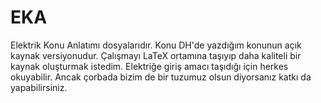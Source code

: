 # EKA
Elektrik Konu Anlatımı dosyalarıdır. Konu DH'de yazdığım konunun açık kaynak versiyonudur. Çalışmayı LaTeX ortamına taşıyıp daha kaliteli bir kaynak oluşturmak istedim. Elektriğe giriş amacı taşıdığı için herkes okuyabilir. Ancak çorbada bizim de bir tuzumuz olsun diyorsanız katkı da yapabilirsiniz. 
